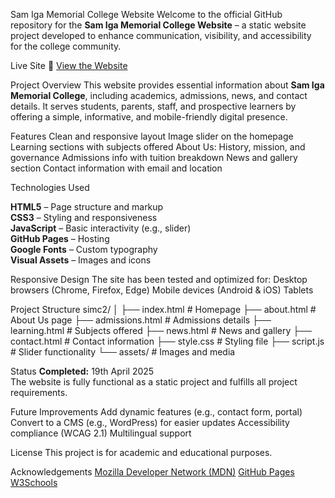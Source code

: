 Sam Iga Memorial College Website
Welcome to the official GitHub repository for the **Sam Iga Memorial College Website** – a static website project developed to enhance communication, visibility, and accessibility for the college community.

Live Site
🔗 [View the Website](https://atibu707.github.io/simc2/index.html)


Project Overview
This website provides essential information about **Sam Iga Memorial College**, including academics, admissions, news, and contact details. It serves students, parents, staff, and prospective learners by offering a simple, informative, and mobile-friendly digital presence.

Features
Clean and responsive layout
Image slider on the homepage
Learning sections with subjects offered
About Us: History, mission, and governance
Admissions info with tuition breakdown
News and gallery section
Contact information with email and location


Technologies Used

**HTML5** – Page structure and markup  
**CSS3** – Styling and responsiveness  
**JavaScript** – Basic interactivity (e.g., slider)  
**GitHub Pages** – Hosting  
**Google Fonts** – Custom typography  
**Visual Assets** – Images and icons

Responsive Design
The site has been tested and optimized for:
Desktop browsers (Chrome, Firefox, Edge)
Mobile devices (Android & iOS)
Tablets

Project Structure
simc2/
│
├── index.html          # Homepage
├── about.html          # About Us page
├── admissions.html     # Admissions details
├── learning.html       # Subjects offered
├── news.html           # News and gallery
├── contact.html        # Contact information
├── style.css           # Styling file
├── script.js           # Slider functionality
└── assets/             # Images and media

Status
**Completed:** 19th April 2025  
The website is fully functional as a static project and fulfills all project requirements.

Future Improvements
Add dynamic features (e.g., contact form, portal)
Convert to a CMS (e.g., WordPress) for easier updates
Accessibility compliance (WCAG 2.1)
Multilingual support

License
This project is for academic and educational purposes.

Acknowledgements
[Mozilla Developer Network (MDN)](https://developer.mozilla.org)
[GitHub Pages](https://pages.github.com/)
[W3Schools](https://www.w3schools.com/)
